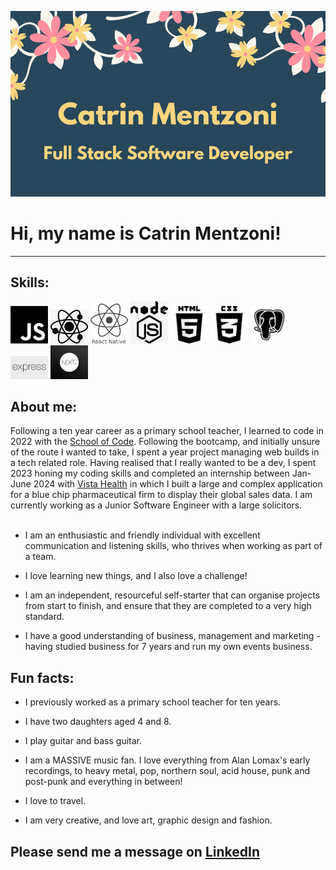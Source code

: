 ![Catrin Mentzoni](cats-business-card.PNG/?raw=true "Catrin Mentzoni")

   Hi, my name is **Catrin Mentzoni**!
   ===================================
 
 ---------------------------------------------------------------------------------------------------------------

**Skills:**
-----------



<img src='./JS.png' width='60'/>  <img src='./react.jpg' width='60'/>  <img src='./React-Native.png' width='60'/>
<img src='./nodejs.jpg' width='60'/>  <img src='./HTML5_logo_black.svg.png' width='60'/>  <img src='./css-removebg-preview-big.png' width='60'>
<img src='./postgres-removebg-preview-big.png' width='60'/>  <img src='./express.jpeg' width='60'/>  <img src='./nextjs.png' width='60'/>









About me:
---------
Following a ten year career as a primary school teacher, I learned to code in 2022 with the [School of Code](https://schoolofcode.co.uk/). Following the bootcamp, and initially unsure of the route I wanted to take, I spent a year project managing web builds in a tech related role. Having realised that I really wanted to be a dev, I spent 2023 honing my coding skills and completed an internship between Jan-June 2024 with [Vista Health](https://vista.health/) in which I built a large and complex application for a blue chip pharmaceutical firm to display their global sales data. I am currently working as a Junior Software Engineer with a large solicitors.
<br/><br/>
* I am an enthusiastic and friendly individual with excellent communication and listening skills, 
who thrives when working as part of a team.

* I love learning new things, and I also love a challenge!

* I am an independent, resourceful self-starter that can organise projects from start to finish, 
and ensure that they are completed to a very high standard.

* I have a good understanding of business, management and marketing - 
having studied business for 7 years and run my own events business.


Fun facts:
----------


* I previously worked as a primary school teacher for ten years.

* I have two daughters aged 4 and 8.

* I play guitar and bass guitar.

* I am a MASSIVE music fan. I love everything from Alan Lomax's early recordings, to heavy metal, pop, northern soul, acid house, punk and post-punk and everything in between!

* I love to travel.

* I am very creative, and love art, graphic design and fashion.


**Please send me a message on [LinkedIn](https://www.linkedin.com/in/catrin-mentzoni-9387b6224/)**
---------------------------------------------------------------------


<!-- [![Babyoilrig's GitHub stats](https://github-readme-stats.vercel.app/api?username=Babyoilrig)](https://github.com/babyoilrig/github-readme-stats)


[![Babyoilrig's top Languages](https://github-readme-stats.vercel.app/api/top-langs/?username=Babyoilrig)](https://github.com/babyoilrig/github-readme-stats)

[![GitHub Streak](https://github-readme-streak-stats.herokuapp.com/?user=Babyoilrig)](https://git.io/streak-stats) -->
